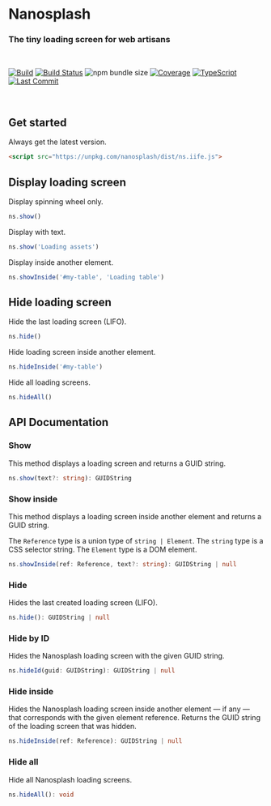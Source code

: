# Nanosplash

### The tiny loading screen for web artisans

<br>

[![Build](https://github.com/isakhauge/nanosplash/actions/workflows/ci.yml/badge.svg?branch=production)](https://github.com/isakhauge/nanosplash/actions/workflows/ci.yml) [![Build Status](https://github.com/isakhauge/nanosplash/workflows/CI/badge.svg?branch=production)](https://github.com/isakhauge/nanosplash/actions?query=workflow%3ACI) ![npm bundle size](https://img.shields.io/bundlephobia/minzip/nanosplash) [![Coverage](https://img.shields.io/badge/Coverage-98.5%25-brightgreen.svg?style=flat)](https://your-coverage-report-url) [![TypeScript](https://badges.frapsoft.com/typescript/version/typescript-next.svg?v=101)](https://github.com/ellerbrock/typescript-badges/) [![Last Commit](https://img.shields.io/github/last-commit/isakhauge/nanosplash)](https://github.com/isakhauge/nanosplash/commits/production)

<br>

## Get started

Always get the latest version.

```html
<script src="https://unpkg.com/nanosplash/dist/ns.iife.js">
```

## Display loading screen

Display spinning wheel only.

```js
ns.show()
```

Display with text.

```js
ns.show('Loading assets')
```

Display inside another element.

```js
ns.showInside('#my-table', 'Loading table')
```

## Hide loading screen

Hide the last loading screen (LIFO).

```js
ns.hide()
```

Hide loading screen inside another element.

```js
ns.hideInside('#my-table')
```

Hide all loading screens.

```js
ns.hideAll()
```

## API Documentation

### Show

This method displays a loading screen and returns a GUID string.

```ts
ns.show(text?: string): GUIDString
```

### Show inside

This method displays a loading screen inside another element and returns a GUID string.

The `Reference` type is a union type of `string | Element`. The `string` type is a CSS selector string. The `Element` type is a DOM element.

```ts
ns.showInside(ref: Reference, text?: string): GUIDString | null
```

### Hide

Hides the last created loading screen (LIFO).

```ts
ns.hide(): GUIDString | null
```

### Hide by ID

Hides the Nanosplash loading screen with the given GUID string.

```ts
ns.hideId(guid: GUIDString): GUIDString | null
```

### Hide inside

Hides the Nanosplash loading screen inside another element — if any — that corresponds with the given element reference. Returns the GUID string of the loading screen that was hidden.

```ts
ns.hideInside(ref: Reference): GUIDString | null
```

### Hide all

Hide all Nanosplash loading screens.

```ts
ns.hideAll(): void
```
